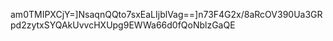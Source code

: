 am0TMIPXCjY=]NsaqnQQto7sxEaLIjblVag==]n73F4G2x/8aRcOV390Ua3GRpd2zytxSYQAkUvvcHXUpg9EWWa66d0fQoNblzGaQE
